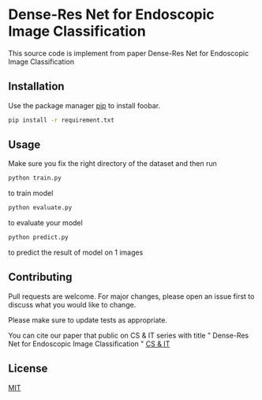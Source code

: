 # Dense-Res Net for Endoscopic Image Classification

This source code is implement from paper Dense-Res Net for Endoscopic Image Classification

## Installation

Use the package manager [pip](https://pip.pypa.io/en/stable/) to install foobar.

```bash
pip install -r requirement.txt
```

## Usage
Make sure you fix the right directory of the dataset and then run 
``` bash
python train.py
```
to train model

``` bash
python evaluate.py
```
to evaluate your model
``` bash
python predict.py
```
to predict the result of model on 1 images
## Contributing


Pull requests are welcome. For major changes, please open an issue first to discuss what you would like to change.

Please make sure to update tests as appropriate.

You can cite our paper that public on CS & IT series with title " Dense-Res Net for Endoscopic Image Classification "
[CS & IT](https://airccse.org/csit/V11N11.html)

## License
[MIT](https://choosealicense.com/licenses/mit/)
